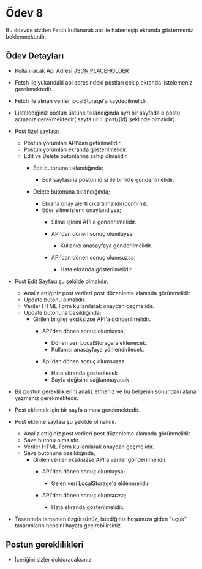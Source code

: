 # Ödev 8
Bu ödevde sizden Fetch kullanarak api ile haberleşip ekranda göstermeniz beklenmektedir.

## Ödev Detayları
- Kullanılacak Api Adresi [JSON PLACEHOLDER](https://jsonplaceholder.typicode.com/)
- Fetch ile yukarıdaki api adresindeki postları çekip ekranda listelemeniz gerekmektedir.
- Fetch ile alınan veriler localStorage'a kaydedilmelidir.
- Listelediğiniz postun üstüne tıklandığında ayrı bir sayfada o postu açmanız gerekmektedir( sayfa url'i: post/{id} şeklinde olmalıdır).
- Post özel sayfası:
    - Postun yorumları API'dan getirilmelidir.
    - Postun yorumları ekranda gösterilmelidir.
    - Edit ve Delete butonlarına sahip olmalıdır.
        - Edit butonuna tıklandığında;
            - Edit sayfasına postun id'si ile birlikte gönderilmelidir.

        - Delete butonuna tıklandığında;
            - Ekrana onay alerti çıkartılmalıdır(confirm).
            - Eğer silme işlemi onaylandıysa;
                - Silme işlemi API'a gönderilmelidir.
                - API'dan dönen sonuç olumluysa;
                    - Kullanıcı anasayfaya gönderilmelidir.

                - API'dan dönen sonuç olumsuzsa;
                    - Hata ekranda gösterilmelidir.

- Post Edit Sayfası şu şekilde olmalıdır.
    - Analiz ettiğiniz post verileri post düzenleme alanında görünmelidir.
    - Update butonu olmalıdır.
    - Veriler HTML Form kullanılarak onaydan geçmelidir.
    - Update butonuna basıldığında;
        - Girilen bilgiler eksiksizse API'a gönderilmelidir.
            - API'dan dönen sonuç olumluysa;
                - Dönen veri LocalStorage'a eklenecek.
                - Kullanıcı anasayfaya yönlendirilecek.

            - Apı'dan dönen sonuç olumsuzsa;
                - Hata ekranda gösterilecek
                - Sayfa değişimi sağlanmayacak


- Bir postun gerekliliklerini analiz etmeniz ve bu belgenin sonundaki alana yazmanız gerekmektedir.
- Post eklemek için bir sayfa olması gerekmektedir.
- Post ekleme sayfası şu şekilde olmalıdır.
    - Analiz ettiğiniz post verileri post düzenleme alanında görünmelidir.
    - Save butonu olmalıdır.
    - Veriler HTML Form kullanılarak onaydan geçmelidir.
    - Save butonuna basıldığında;
        - Girilen veriler eksiksizse API'a veriler gönderilmelidir.
            - API'dan dönen sonuç olumluysa;
                - Gelen veri LocalStorage'a eklenmelidir.

            - API'dan dönen sonuç olumsuzsa;
                - Hata ekranda gösterilmelidir.

- Tasarımda tamamen özgürsünüz, istediğiniz hoşunuza giden "uçuk" tasarımların hepsini hayata geçirebilirsiniz.

## Postun gereklilikleri

- İçeriğini sizler dolduracaksınız

